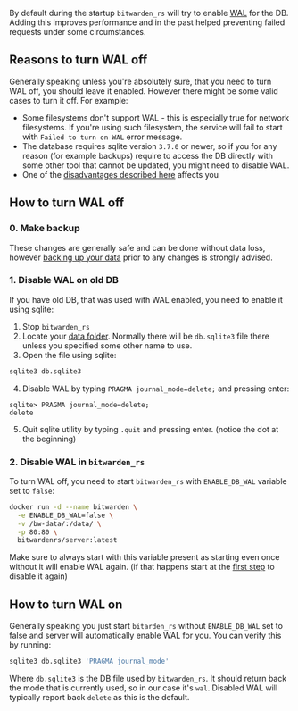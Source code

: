 By default during the startup `bitwarden_rs` will try to enable [WAL](https://sqlite.org/wal.html) for the DB. Adding this improves performance and in the past helped preventing failed requests under some circumstances.

## Reasons to turn WAL off

Generally speaking unless you're absolutely sure, that you need to turn WAL off, you should leave it enabled. However there might be some valid cases to turn it off. For example:

* Some filesystems don't support WAL - this is especially true for network filesystems. If you're using such filesystem, the service will fail to start with `Failed to turn on WAL` error message.
* The database requires sqlite version `3.7.0` or newer, so if you for any reason (for example backups) require to access the DB directly with some other tool that cannot be updated, you might need to disable WAL.
* One of the [disadvantages described here](https://sqlite.org/wal.html#advantages) affects you

## How to turn WAL off

### 0. Make backup

These changes are generally safe and can be done without data loss, however [backing up your data](https://github.com/dani-garcia/bitwarden_rs/wiki/Backing-up-your-vault) prior to any changes is strongly advised.

### 1. Disable WAL on old DB

If you have old DB, that was used with WAL enabled, you need to enable it using sqlite:
1. Stop `bitwarden_rs`
2. Locate your [data folder](https://github.com/dani-garcia/bitwarden_rs/wiki/Changing-persistent-data-location). Normally there will be `db.sqlite3` file there unless you specified some other name to use.
3. Open the file using sqlite:

```bash
sqlite3 db.sqlite3
```
4. Disable WAL by typing `PRAGMA journal_mode=delete;` and pressing enter:

```
sqlite> PRAGMA journal_mode=delete;
delete
```
5. Quit sqlite utility by typing `.quit` and pressing enter. (notice the dot at the beginning)

### 2. Disable WAL in `bitwarden_rs`

To turn WAL off, you need to start `bitwarden_rs` with `ENABLE_DB_WAL` variable set to `false`:

```bash
docker run -d --name bitwarden \
  -e ENABLE_DB_WAL=false \
  -v /bw-data/:/data/ \
  -p 80:80 \
  bitwardenrs/server:latest
```
Make sure to always start with this variable present as starting even once without it will enable WAL again. (if that happens start at the [first step](#1-disable-wal-on-old-db) to disable it again)

## How to turn WAL on

Generally speaking you just start `bitarden_rs` without `ENABLE_DB_WAL` set to false and server will automatically enable WAL for you. You can verify this by running:

```bash
sqlite3 db.sqlite3 'PRAGMA journal_mode'
```

Where `db.sqlite3` is the DB file used by `bitwarden_rs`. It should return back the mode that is currently used, so in our case it's `wal`. Disabled WAL will typically report back `delete` as this is the default.